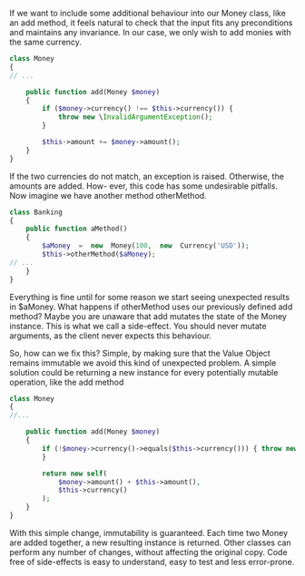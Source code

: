 If we want to include some additional behaviour into our Money class, like an add method, it feels natural to check that the input fits any preconditions and maintains any invariance. In our case, we only wish to add monies with the same currency.

```php
class Money
{
// ...

    public function add(Money $money)
    {
        if ($money->currency() !== $this->currency()) {
            throw new \InvalidArgumentException();
        }

        $this->amount += $money->amount();
    }
}
```

If the two currencies do not match, an exception is raised. Otherwise, the amounts are added. How- ever, this code has some undesirable pitfalls. Now imagine we have another method otherMethod.

```php
class Banking
{
    public function aMethod()
    {
        $aMoney  =  new  Money(100,  new  Currency('USD'));
        $this->otherMethod($aMoney);
// ...
    }
}
```

Everything is fine until for some reason we start seeing unexpected results in $aMoney. What happens if otherMethod uses our previously defined add method? Maybe you are unaware that add mutates the state of the Money instance. This is what we call a side-effect. You should never mutate arguments, as the client never expects this behaviour.

So, how can we fix this? Simple, by making sure that the Value Object remains immutable we avoid this kind of unexpected problem. A simple solution could be returning a new instance for every potentially mutable operation, like the add method

```php
class Money
{
//...

    public function add(Money $money)
    {
        if (!$money->currency()->equals($this->currency())) { throw new \InvalidArgumentException();
        }

        return new self(
            $money->amount() + $this->amount(),
            $this->currency()
        );
    }
}
```



With this simple change, immutability is guaranteed. Each time two Money are added together, a new resulting instance is returned. Other classes can perform any number of changes, without affecting the original copy. Code free of side-effects is easy to understand, easy to test and less error-prone.



